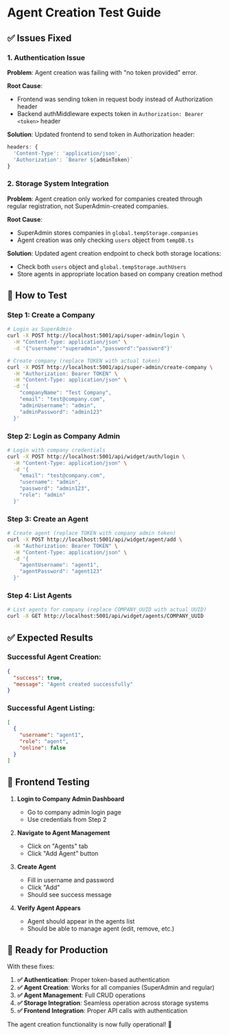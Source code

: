 # Agent Creation Test Guide

## ✅ Issues Fixed

### 1. **Authentication Issue**
**Problem**: Agent creation was failing with "no token provided" error.

**Root Cause**: 
- Frontend was sending token in request body instead of Authorization header
- Backend authMiddleware expects token in `Authorization: Bearer <token>` header

**Solution**: Updated frontend to send token in Authorization header:
```typescript
headers: { 
  'Content-Type': 'application/json',
  'Authorization': `Bearer ${adminToken}`
}
```

### 2. **Storage System Integration**
**Problem**: Agent creation only worked for companies created through regular registration, not SuperAdmin-created companies.

**Root Cause**: 
- SuperAdmin stores companies in `global.tempStorage.companies`
- Agent creation was only checking `users` object from `tempDB.ts`

**Solution**: Updated agent creation endpoint to check both storage locations:
- Check both `users` object and `global.tempStorage.authUsers`
- Store agents in appropriate location based on company creation method

## 🧪 How to Test

### Step 1: Create a Company
```bash
# Login as SuperAdmin
curl -X POST http://localhost:5001/api/super-admin/login \
  -H "Content-Type: application/json" \
  -d '{"username":"superadmin","password":"password"}'

# Create company (replace TOKEN with actual token)
curl -X POST http://localhost:5001/api/super-admin/create-company \
  -H "Authorization: Bearer TOKEN" \
  -H "Content-Type: application/json" \
  -d '{
    "companyName": "Test Company",
    "email": "test@company.com",
    "adminUsername": "admin",
    "adminPassword": "admin123"
  }'
```

### Step 2: Login as Company Admin
```bash
# Login with company credentials
curl -X POST http://localhost:5001/api/widget/auth/login \
  -H "Content-Type: application/json" \
  -d '{
    "email": "test@company.com",
    "username": "admin",
    "password": "admin123",
    "role": "admin"
  }'
```

### Step 3: Create an Agent
```bash
# Create agent (replace TOKEN with company admin token)
curl -X POST http://localhost:5001/api/widget/agent/add \
  -H "Authorization: Bearer TOKEN" \
  -H "Content-Type: application/json" \
  -d '{
    "agentUsername": "agent1",
    "agentPassword": "agent123"
  }'
```

### Step 4: List Agents
```bash
# List agents for company (replace COMPANY_UUID with actual UUID)
curl -X GET http://localhost:5001/api/widget/agents/COMPANY_UUID
```

## ✅ Expected Results

### Successful Agent Creation:
```json
{
  "success": true,
  "message": "Agent created successfully"
}
```

### Successful Agent Listing:
```json
[
  {
    "username": "agent1",
    "role": "agent",
    "online": false
  }
]
```

## 🔧 Frontend Testing

1. **Login to Company Admin Dashboard**
   - Go to company admin login page
   - Use credentials from Step 2

2. **Navigate to Agent Management**
   - Click on "Agents" tab
   - Click "Add Agent" button

3. **Create Agent**
   - Fill in username and password
   - Click "Add"
   - Should see success message

4. **Verify Agent Appears**
   - Agent should appear in the agents list
   - Should be able to manage agent (edit, remove, etc.)

## 🚀 Ready for Production

With these fixes:

1. **✅ Authentication**: Proper token-based authentication
2. **✅ Agent Creation**: Works for all companies (SuperAdmin and regular)
3. **✅ Agent Management**: Full CRUD operations
4. **✅ Storage Integration**: Seamless operation across storage systems
5. **✅ Frontend Integration**: Proper API calls with authentication

The agent creation functionality is now fully operational! 🎉 